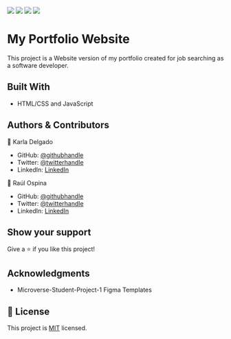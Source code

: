 ![](https://img.shields.io/badge/Microverse-blueviolet) ![](https://img.shields.io/badge/-HTML-orange) ![](https://img.shields.io/badge/-CSS-blue) ![](https://img.shields.io/badge/-JavaScript-yellow)

# My Portfolio Website

This project is a Website version of my portfolio created for job searching as a software developer.

## Built With

- HTML/CSS and JavaScript

## Authors & Contributors

👤 Karla Delgado

- GitHub: [@githubhandle](https://github.com/karlavdelgadof)
- Twitter: [@twitterhandle](https://twitter.com/karlavdelgadof)
- LinkedIn: [LinkedIn](https://www.linkedin.com/in/karla-delgado-613a32239/)

:busts_in_silhouette: Raúl Ospina

- GitHub: [@githubhandle](https://github.com/raminka13)
- Twitter: [@twitterhandle](https://twitter.com/raminka13)
- LinkedIn: [LinkedIn](http://linkedin.com/in/raul-ospina-83232614)

## Show your support

Give a ⭐️ if you like this project!

## Acknowledgments

- Microverse-Student-Project-1 Figma Templates

## 📝 License

This project is [MIT](./MIT.md) licensed.